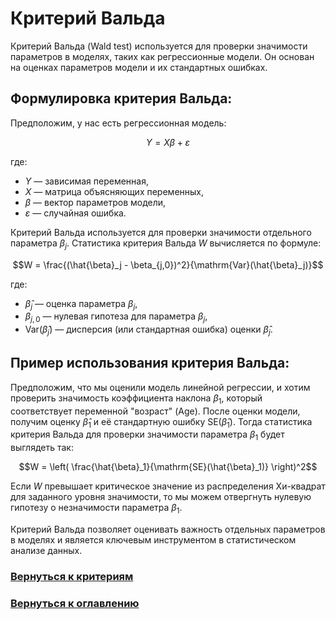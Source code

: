 # Критерий Вальда

Критерий Вальда (Wald test) используется для проверки значимости параметров в моделях, таких как регрессионные модели. Он основан на оценках параметров модели и их стандартных ошибках.

## Формулировка критерия Вальда:

Предположим, у нас есть регрессионная модель:

$$Y = X\beta + \varepsilon$$

где:
- $Y$ — зависимая переменная,
- $X$ — матрица объясняющих переменных,
- $\beta$ — вектор параметров модели,
- $\varepsilon$ — случайная ошибка.

Критерий Вальда используется для проверки значимости отдельного параметра $\beta_j$. Статистика критерия Вальда $W$ вычисляется по формуле:

$$W = \frac{(\hat{\beta}_j - \beta_{j,0})^2}{\mathrm{Var}(\hat{\beta}_j)}$$

где:
- $\hat{\beta}_j$ — оценка параметра $\beta_j$,
- $\beta_{j,0}$ — нулевая гипотеза для параметра $\beta_j$,
- $\mathrm{Var}(\hat{\beta}_j)$ — дисперсия (или стандартная ошибка) оценки $\hat{\beta}_j$.

## Пример использования критерия Вальда:

Предположим, что мы оценили модель линейной регрессии, и хотим проверить значимость коэффициента наклона $\beta_1$, который соответствует переменной "возраст" (Age). После оценки модели, получим оценку $\hat{\beta}_1$ и её стандартную ошибку $\mathrm{SE}(\hat{\beta}_1)$. Тогда статистика критерия Вальда для проверки значимости параметра $\beta_1$ будет выглядеть так:

$$W = \left( \frac{\hat{\beta}_1}{\mathrm{SE}(\hat{\beta}_1)} \right)^2$$

Если $W$ превышает критическое значение из распределения Хи-квадрат для заданного уровня значимости, то мы можем отвергнуть нулевую гипотезу о незначимости параметра $\beta_1$.

Критерий Вальда позволяет оценивать важность отдельных параметров в моделях и является ключевым инструментом в статистическом анализе данных.

### [Вернуться к критериям](../Navigation_criteria.md)

### [Вернуться к оглавлению](../../README.md)